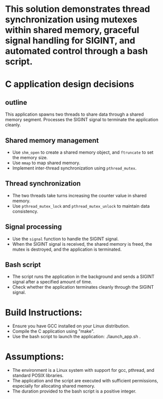 
# This solution demonstrates thread synchronization using mutexes within shared memory, graceful signal handling for SIGINT, and automated control through a bash script.

# C application design decisions

## outline
This application spawns two threads to share data through a shared memory segment. Processes the SIGINT signal to terminate the application cleanly.

## Shared memory management

- Use `shm_open` to create a shared memory object, and `ftruncate` to set the memory size.
- Use `mmap` to map shared memory.
- Implement inter-thread synchronization using `pthread_mutex`.

## Thread synchronization

- The two threads take turns increasing the counter value in shared memory.
- Use `pthread_mutex_lock` and `pthread_mutex_unlock` to maintain data consistency.

## Signal processing

- Use the `signal` function to handle the SIGINT signal.
- When the SIGINT signal is received, the shared memory is freed, the mutex is destroyed, and the application is terminated.

## Bash script

- The script runs the application in the background and sends a SIGINT signal after a specified amount of time.
- Check whether the application terminates cleanly through the SIGINT signal.


# Build Instructions:
- Ensure you have GCC installed on your Linux distribution.
- Compile the C application using "make".
- Use the bash script to launch the application: ./launch_app.sh <duration>.


# Assumptions:
- The environment is a Linux system with support for gcc, pthread, and standard POSIX libraries.
- The application and the script are executed with sufficient permissions, especially for allocating shared memory.
- The duration provided to the bash script is a positive integer.
